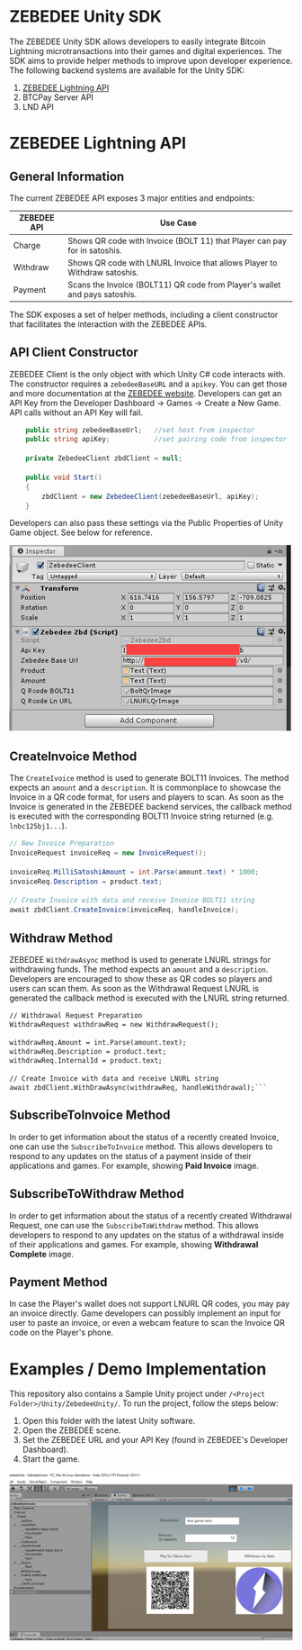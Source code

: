 # ZEBEDEE Unity SDK

The ZEBEDEE Unity SDK allows developers to easily integrate Bitcoin Lightning microtransactions into their games and digital experiences. The SDK aims to provide helper methods to improve upon developer experience. The following backend systems are available for the Unity SDK:

1. [ZEBEDEE Lightning API](https://zebedee.io)
2. BTCPay Server API
3. LND API

# ZEBEDEE Lightning API

## General Information

The current ZEBEDEE API exposes 3 major entities and endpoints:

| ZEBEDEE API     |    Use Case   |
|----------|---------------------------|
| Charge   | Shows QR code with Invoice (BOLT 11) that Player can pay for in satoshis. |
| Withdraw | Shows QR code with LNURL Invoice that allows Player to Withdraw satoshis. |
| Payment  | Scans the Invoice (BOLT11) QR code from Player's wallet and pays satoshis. |

The SDK exposes a set of helper methods, including a client constructor that facilitates the interaction with the ZEBEDEE APIs.

## API Client Constructor

ZEBEDEE Client is the only object with which Unity C# code interacts with. The constructor requires a `zebedeeBaseURL` and a `apikey`. You can get those and more documentation at the [ZEBEDEE website](http://zebedee.io). Developers can get an API Key from the Developer Dashboard -> Games -> Create a New Game. API calls without an API Key will fail.

```csharp
    public string zebedeeBaseUrl;   //set host from inspector
    public string apiKey;           //set pairing code from inspector
    
    private ZebedeeClient zbdClient = null;

    public void Start()
    {
        zbdClient = new ZebedeeClient(zebedeeBaseUrl, apiKey);
    }
```
Developers can also pass these settings via the Public Properties of Unity Game object. See below for reference.

![Unity Inspector](README_img/zbdSDK_contructor.png)

## CreateInvoice Method

The `CreateIvoice` method is used to generate BOLT11 Invoices. The method expects an `amount` and a `description`. It is commonplace to showcase the Invoice in a QR code format, for users and players to scan.
As soon as the Invoice is generated in the ZEBEDEE backend services, the callback method is executed with the corresponding BOLT11 Invoice string returned (e.g. `lnbc125bj1...`).

```csharp
// New Invoice Preparation
InvoiceRequest invoiceReq = new InvoiceRequest();

invoiceReq.MilliSatoshiAmount = int.Parse(amount.text) * 1000;
invoiceReq.Description = product.text;

// Create Invoice with data and receive Invoice BOLT11 string
await zbdClient.CreateInvoice(invoiceReq, handleInvoice);
```

## Withdraw Method

ZEBEDEE `WithdrawAsync` method is used to generate LNURL strings for withdrawing funds. The method expects an `amount` and a `description`. Developers are encouraged to show these as QR codes so players and users can scan them.
As soon as the Withdrawal Request LNURL is generated the callback method is executed with the LNURL string returned.

```
// Withdrawal Request Preparation
WithdrawRequest withdrawReq = new WithdrawRequest();

withdrawReq.Amount = int.Parse(amount.text);
withdrawReq.Description = product.text;
withdrawReq.InternalId = product.text;

// Create Invoice with data and receive LNURL string
await zbdClient.WithDrawAsync(withdrawReq, handleWithdrawal);```
```

## SubscribeToInvoice Method
In order to get information about the status of a recently created Invoice, one can use the `SubscribeToInvoice` method. This allows developers to respond to any updates on the status of a payment inside of their applications and games.
For example, showing **Paid Invoice** image.

## SubscribeToWithdraw Method
In order to get information about the status of a recently created Withdrawal Request, one can use the `SubscribeToWithdraw` method. This allows developers to respond to any updates on the status of a withdrawal inside of their applications and games.
For example, showing **Withdrawal Complete** image.

## Payment Method
In case the Player's wallet does not support LNURL QR codes, you may pay an invoice directly. Game developers can possibly implement an input for user to paste an invoice, or even a webcam feature to scan the Invoice QR code on the Player's phone.

# Examples / Demo Implementation
This repository also contains a Sample Unity project under `/<Project Folder>/Unity/ZebedeeUnity/`. To run the project, follow the steps below:

1. Open this folder with the latest Unity software.
2. Open the ZEBEDEE scene.
3. Set the ZEBEDEE URL and your API Key (found in ZEBEDEE's Developer Dashboard).
4. Start the game.

![Unity Demo project](README_img/zbdSDK_unity.png)
